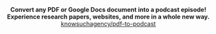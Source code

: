 <p style="text-align:center">
  <strong>Convert any PDF or Google Docs document into a podcast episode! Experience research papers, websites, and more in a whole new way.</strong>
  <br>
  <a href="https://github.com/knowsuchagency/pdf-to-podcast">knowsuchagency/pdf-to-podcast</a>
</p>